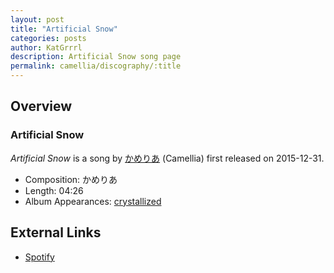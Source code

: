 ```yaml
---
layout: post
title: "Artificial Snow"
categories: posts
author: KatGrrrl
description: Artificial Snow song page
permalink: camellia/discography/:title
---
```


## Overview

### Artificial Snow

*Artificial Snow* is a song by [かめりあ](/camellia) (Camellia) first released on 2015-12-31.

* Composition: かめりあ
* Length: 04:26
* Album Appearances: [crystallized](/camellia/albums/crystallized)

## External Links

* [Spotify](https://open.spotify.com/track/3Dh4y8wlUy2g58KkcOe19A?si=b55ac73c395e4bf0)

